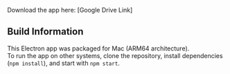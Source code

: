 Download the app here: [Google Drive Link]

## Build Information
This Electron app was packaged for Mac (ARM64 architecture).  
To run the app on other systems, clone the repository, install dependencies (`npm install`), and start with `npm start`.
